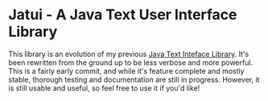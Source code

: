 # Jatui - A Java Text User Interface Library

This library is an evolution of my previous [Java Text Inteface Library](https://github.com/Caleb-Leavell/TextInterface). It's been rewritten from the ground up to be less verbose and more powerful.
This is a fairly early commit, and while it's feature complete and mostly stable, thorough testing and documentation are still in progress. However, it is still usable and useful, so feel free to use it if you'd like!
